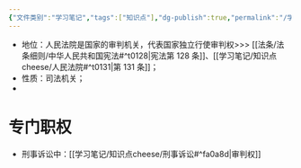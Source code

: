 ```yaml
---
{"文件类别":"学习笔记","tags":["知识点"],"dg-publish":true,"permalink":"/学习笔记/知识点cheese/人民法院/","dgPassFrontmatter":true}
---
```


- 地位：人民法院是国家的审判机关，代表国家独立行使审判权>>> [[法条/法条细则/中华人民共和国宪法#^t0128\|宪法第 128 条]]、[[学习笔记/知识点cheese/人民法院#^t0131\|第 131 条]]；
- 性质：司法机关；
- 
# 专门职权
- 刑事诉讼中：[[学习笔记/知识点cheese/刑事诉讼#^fa0a8d\|审判权]]